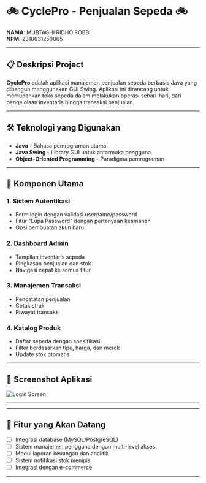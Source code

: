 # 🚲 CyclePro - Penjualan Sepeda 🚲

**NAMA**: MUBTAGHI RIDHO ROBBI  
**NPM**: 2310631250065

---

## 📋 Deskripsi Project

**CyclePro** adalah aplikasi manajemen penjualan sepeda berbasis Java yang dibangun menggunakan GUI Swing. Aplikasi ini dirancang untuk memudahkan toko sepeda dalam melakukan operasi sehari-hari, dari pengelolaan inventaris hingga transaksi penjualan.

---

## 🛠️ Teknologi yang Digunakan

- **Java** - Bahasa pemrograman utama
- **Java Swing** - Library GUI untuk antarmuka pengguna
- **Object-Oriented Programming** - Paradigma pemrograman

---

## 🧩 Komponen Utama

### 1. Sistem Autentikasi
- Form login dengan validasi username/password
- Fitur "Lupa Password" dengan pertanyaan keamanan
- Opsi pembuatan akun baru

### 2. Dashboard Admin
- Tampilan inventaris sepeda
- Ringkasan penjualan dan stok
- Navigasi cepat ke semua fitur

### 3. Manajemen Transaksi
- Pencatatan penjualan 
- Cetak struk
- Riwayat transaksi

### 4. Katalog Produk
- Daftar sepeda dengan spesifikasi
- Filter berdasarkan tipe, harga, dan merek
- Update stok otomatis

---

## 📱 Screenshot Aplikasi

![Login Screen](https://via.placeholder.com/600x400?text=Login+Screen)

---

---

## 🚀 Fitur yang Akan Datang

- [ ] Integrasi database (MySQL/PostgreSQL)
- [ ] Sistem manajemen pengguna dengan multi-level akses
- [ ] Modul laporan keuangan dan analitik
- [ ] Sistem notifikasi stok menipis
- [ ] Integrasi dengan e-commerce

---
